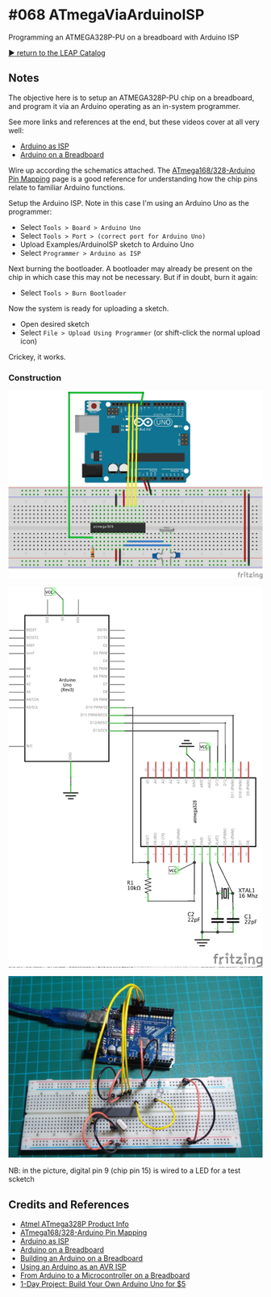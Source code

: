 # #068 ATmegaViaArduinoISP

Programming an ATMEGA328P-PU on a breadboard with Arduino ISP


[:arrow_forward: return to the LEAP Catalog](http://leap.tardate.com)

## Notes

The objective here is to setup an ATMEGA328P-PU chip on a breadboard, and program it via an Arduino operating as an in-system programmer.

See more links and references at the end, but these videos cover at all very well:
* [Arduino as ISP](https://youtu.be/muP1dp73Mdg)
* [Arduino on a Breadboard](https://youtu.be/ufQZnAAxZ7A)

Wire up according the schematics attached.
The [ATmega168/328-Arduino Pin Mapping](http://www.arduino.cc/en/Hacking/PinMapping168) page is a good reference for understanding how the chip pins relate to familiar Arduino functions.

Setup the Arduino ISP. Note in this case I'm using an Arduino Uno as the programmer:
* Select `Tools > Board > Arduino Uno`
* Select `Tools > Port > (correct port for Arduino Uno)`
* Upload Examples/ArduinoISP sketch to Arduino Uno
* Select `Programmer > Arduino as ISP`

Next burning the bootloader. A bootloader may already be present on the chip in which case this may not be necessary.
But if in doubt, burn it again:
* Select `Tools > Burn Bootloader`

Now the system is ready for uploading a sketch.
* Open desired sketch
* Select `File > Upload Using Programmer` (or shift-click the normal upload icon)

Crickey, it works.

### Construction

![The Breadboard](./assets/ATmegaViaArduinoISP_bb.jpg?raw=true)

![The Schematic](./assets/ATmegaViaArduinoISP_schematic.jpg?raw=true)

![The Build](./assets/ATmegaViaArduinoISP_build.jpg?raw=true)

NB: in the picture, digital pin 9 (chip pin 15) is wired to a LED for a test scketch

## Credits and References
* [Atmel ATmega328P Product Info](http://www.atmel.com/devices/ATMEGA328P.aspx)
* [ATmega168/328-Arduino Pin Mapping](http://www.arduino.cc/en/Hacking/PinMapping168)
* [Arduino as ISP](https://youtu.be/muP1dp73Mdg)
* [Arduino on a Breadboard](https://youtu.be/ufQZnAAxZ7A)
* [Building an Arduino on a Breadboard](http://www.arduino.cc/en/Main/Standalone)
* [Using an Arduino as an AVR ISP ](http://www.arduino.cc/en/Tutorial/ArduinoISP)
* [From Arduino to a Microcontroller on a Breadboard](http://www.arduino.cc/en/Tutorial/ArduinoToBreadboard)
* [1-Day Project: Build Your Own Arduino Uno for $5](https://www.youtube.com/watch?v=sNIMCdVOHOM)
